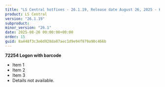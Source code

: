 ```yaml
---
title: "LS Central hotfixes - 26.1.19, Release date August 26, 2025 - Hotfixes"
product: LS Central
version: "26.1.19"
subproduct: 
minor_version: "26.1"
date: 2025-08-26 00:00:00+00:00
order: 15
guid: 8a448f3c3e6d928da87aec1d9e94f979a90c466b
---
```


**72254 Logon with barcode**- Item 1- Item 2- Item 3- Details not available.
